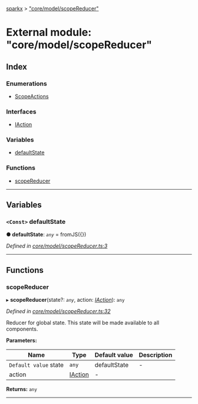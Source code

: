 [sparkx](../README.md) > ["core/model/scopeReducer"](../modules/_core_model_scopereducer_.md)

# External module: "core/model/scopeReducer"

## Index

### Enumerations

* [ScopeActions](../enums/_core_model_scopereducer_.scopeactions.md)

### Interfaces

* [IAction](../interfaces/_core_model_scopereducer_.iaction.md)

### Variables

* [defaultState](_core_model_scopereducer_.md#defaultstate)

### Functions

* [scopeReducer](_core_model_scopereducer_.md#scopereducer)

---

## Variables

<a id="defaultstate"></a>

### `<Const>` defaultState

**● defaultState**: *`any`* =  fromJS({})

*Defined in [core/model/scopeReducer.ts:3](https://github.com/pushkar8723/sparkx/blob/f8f96d7/src/core/model/scopeReducer.ts#L3)*

___

## Functions

<a id="scopereducer"></a>

###  scopeReducer

▸ **scopeReducer**(state?: *`any`*, action: *[IAction](../interfaces/_core_model_scopereducer_.iaction.md)*): `any`

*Defined in [core/model/scopeReducer.ts:32](https://github.com/pushkar8723/sparkx/blob/f8f96d7/src/core/model/scopeReducer.ts#L32)*

Reducer for global state. This state will be made available to all components.

**Parameters:**

| Name | Type | Default value | Description |
| ------ | ------ | ------ | ------ |
| `Default value` state | `any` |  defaultState |  \- |
| action | [IAction](../interfaces/_core_model_scopereducer_.iaction.md) | - |   |

**Returns:** `any`

___

